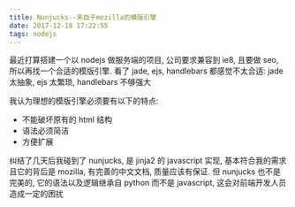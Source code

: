 ```yaml
---
title: Nunjucks--来自于mozilla的模版引擎
date: 2017-12-18 17:22:55
tags: nodejs
---
```


最近打算搭建一个以 nodejs 做服务端的项目, 公司要求兼容到 ie8, 且要做 seo, 所以再找一个合适的模版引擎.
看了 jade, ejs, handlebars 都感觉不太合适: jade 太抽象, ejs 太繁琐, handlebars 不够强大

我认为理想的模版引擎必须要有以下的特点:

* 不能破坏原有的 html 结构
* 语法必须简洁
* 方便扩展

纠结了几天后我碰到了 nunjucks, 是 jinja2 的 javascript 实现, 基本符合我的需求且它的背后是 mozilla, 有完善的中文文档, 质量应该有保证.
但 nunjucks 也不是完美的, 它的语法以及逻辑继承自 python 而不是 javascript, 这会对前端开发人员造成一定的困扰
